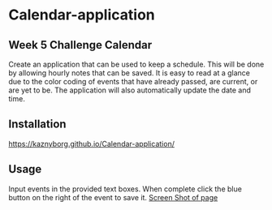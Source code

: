 # Calendar-application

## Week 5 Challenge Calendar

Create an application that can be used to keep a schedule. This will be done by allowing hourly notes that can be saved. It is easy to read at a glance due to the color coding of events that have already passed, are current, or are yet to be. The application will also automatically update the date and time.

## Installation

https://kaznyborg.github.io/Calendar-application/

## Usage
Input events in the provided text boxes. When complete click the blue button on the right of the event to save it.
[Screen Shot of page](/assets/Work-Scheduler.png)